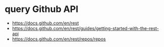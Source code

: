# query Github API

* <https://docs.github.com/en/rest>
* <https://docs.github.com/en/rest/guides/getting-started-with-the-rest-api>
* <https://docs.github.com/en/rest/repos/repos>

